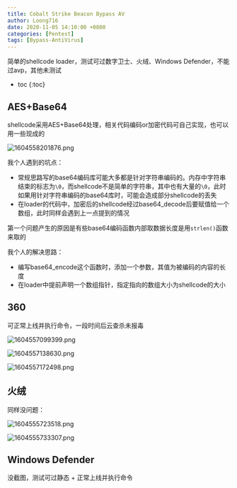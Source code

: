 ```yaml
---
title: Cobalt Strike Beacon Bypass AV
author: Loong716
date: 2020-11-05 14:10:00 +0800
categories: [Pentest]
tags: [Bypass-AntiVirus]
---
```



简单的shellcode loader，测试可过数字卫士、火绒、Windows Defender，不能过avp，其他未测试

* toc
{:toc}

## AES+Base64

shellcode采用AES+Base64处理，相关代码编码or加密代码可自己实现，也可以用一些现成的

![1604558201876.png](https://i.loli.net/2020/11/05/57E9exYBR3ZbgPf.png)

我个人遇到的坑点：

+ 常规思路写的base64编码库可能大多都是针对字符串编码的。内存中字符串结束的标志为`\0`，而shellcode不是简单的字符串，其中也有大量的`\0`，此时如果用针对字符串编码的base64库时，可能会造成部分shellcode的丢失
+ 在loader的代码中，加密后的shellcode经过base64_decode后要赋值给一个数组，此时同样会遇到上一点提到的情况

第一个问题产生的原因是有些base64编码函数内部取数据长度是用`strlen()`函数来取的

我个人的解决思路：

+ 编写base64_encode这个函数时，添加一个参数，其值为被编码的内容的长度
+ 在loader中提前声明一个数组指针，指定指向的数组大小为shellcode的大小

## 360

可正常上线并执行命令，一段时间后云查杀未报毒

![1604557099399.png](https://i.loli.net/2020/11/05/HFIl6B1TcrRjebX.png)

![1604557138630.png](https://i.loli.net/2020/11/05/ktTQKou4NclCsPZ.png)

![1604557172498.png](https://i.loli.net/2020/11/05/1CNZoLBdH3FE8Va.png)


## 火绒

同样没问题：

![1604555723518.png](https://i.loli.net/2020/11/05/2Fpt9QP8hiK1nYc.png)

![1604555733307.png](https://i.loli.net/2020/11/05/P8ZMe3nhmJaHbzI.png)


## Windows Defender

没截图，测试可过静态 + 正常上线并执行命令